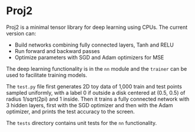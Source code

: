 # Proj2 
Proj2 is a minimal tensor library for deep learning using CPUs. The current version can:
- Build networks combining fully connected layers, Tanh and RELU
- Run forward and backward passes 
- Optimize parameters with SGD and Adam optimizers for MSE 

The deep learning functionality is in the `nn` module and the `trainer` can be used to facilitate training models.

The `test.py` file first generates 2D toy data of 1,000 train and test points sampled uniformly, with a label 0 if outside a disk centered at (0.5, 0.5) 
of radius 1/sqrt(2pi) and 1 inside. Then it trains a fully connected network with 3 hidden layers, first with the SGD optimizer and then with the Adam optimizer,
and prints the test accuracy to the screen.

The `tests` directory contains unit tests for the `nn` functionality. 
